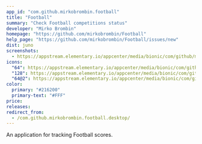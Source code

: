 ```yaml
---
app_id: "com.github.mirkobrombin.football"
title: "Football"
summary: "Check Football competitions status"
developer: "Mirko Brombin"
homepage: "https://github.com/mirkobrombin/Football"
help_page: "https://github.com/mirkobrombin/Football/issues/new"
dist: juno
screenshots:
  - https://appstream.elementary.io/appcenter/media/bionic/com/github/mirkobrombin.football/8CF94DDB6ED972D3654DA9E65DF80100/screenshots/image-1_orig.png
icons:
  "64": https://appstream.elementary.io/appcenter/media/bionic/com/github/mirkobrombin.football/8CF94DDB6ED972D3654DA9E65DF80100/icons/64x64/com.github.mirkobrombin.football_com.github.mirkobrombin.football.png
  "128": https://appstream.elementary.io/appcenter/media/bionic/com/github/mirkobrombin.football/8CF94DDB6ED972D3654DA9E65DF80100/icons/128x128/com.github.mirkobrombin.football_com.github.mirkobrombin.football.png
  "64@2": https://appstream.elementary.io/appcenter/media/bionic/com/github/mirkobrombin.football/8CF94DDB6ED972D3654DA9E65DF80100/icons/64x64@2/com.github.mirkobrombin.football_com.github.mirkobrombin.football.png
color:
  primary: "#216200"
  primary-text: "#FFF"
price: 
releases:
redirect_from:
  - /com.github.mirkobrombin.football.desktop/
---
```

<p>An application for tracking Football scores.</p>
